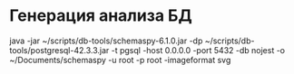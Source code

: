
# Генерация анализа БД

java -jar ~/scripts/db-tools/schemaspy-6.1.0.jar -dp ~/scripts/db-tools/postgresql-42.3.3.jar -t pgsql -host 0.0.0.0 -port 5432 -db nojest -o ~/Documents/schemaspy -u root -p root -imageformat svg
